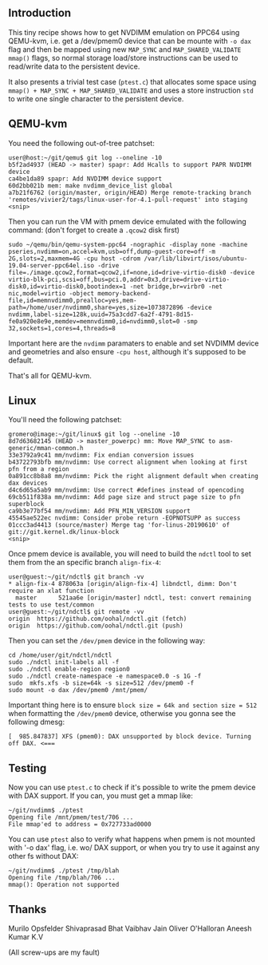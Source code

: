 ## Introduction

This tiny recipe shows how to get NVDIMM emulation on PPC64 using QEMU-kvm, i.e.
get a /dev/pmem0 device that can be mounte with `-o dax` flag and then be mapped
using new `MAP_SYNC` and `MAP_SHARED_VALIDATE` `mmap()` flags, so normal storage
load/store instructions can be used to read/write data to the persistent device.

It also presents a trivial test case (`ptest.c`) that allocates some space using
`mmap() + MAP_SYNC + MAP_SHARED_VALIDATE` and uses a store instruction `std` to
write one single character to the persistent device.

## QEMU-kvm

You need the following out-of-tree patchset:

```
user@host:~/git/qemu$ git log --oneline -10
b5f2ad4937 (HEAD -> master) spapr: Add Hcalls to support PAPR NVDIMM device
ca4be1da89 spapr: Add NVDIMM device support
60d2bb021b mem: make nvdimm_device_list global
a7b21f6762 (origin/master, origin/HEAD) Merge remote-tracking branch 'remotes/vivier2/tags/linux-user-for-4.1-pull-request' into staging
<snip>
```

Then you can run the VM with pmem device emulated with the following command:
(don't forget to create a `.qcow2` disk first)
```
sudo ~/qemu/bin/qemu-system-ppc64 -nographic -display none -machine pseries,nvdimm=on,accel=kvm,usb=off,dump-guest-core=off -m 2G,slots=2,maxmem=4G -cpu host -cdrom /var/lib/libvirt/isos/ubuntu-19.04-server-ppc64el.iso -drive file=./image.qcow2,format=qcow2,if=none,id=drive-virtio-disk0 -device virtio-blk-pci,scsi=off,bus=pci.0,addr=0x3,drive=drive-virtio-disk0,id=virtio-disk0,bootindex=1 -net bridge,br=virbr0 -net nic,model=virtio -object memory-backend-file,id=memnvdimm0,prealloc=yes,mem-path=/home/user/nvdimm0,share=yes,size=1073872896 -device nvdimm,label-size=128k,uuid=75a3cdd7-6a2f-4791-8d15-fe0a920e8e9e,memdev=memnvdimm0,id=nvdimm0,slot=0 -smp 32,sockets=1,cores=4,threads=8
```

Important here are the `nvdimm` paramaters to enable and set NVDIMM device and
geometries and also ensure `-cpu host`, although it's supposed to be default.

That's all for QEMU-kvm.

## Linux

You'll need the following patchset:
```
gromero@image:~/git/linux$ git log --oneline -10
8d7d63682145 (HEAD -> master_powerpc) mm: Move MAP_SYNC to asm-generic/mman-common.h
33e3792a9c41 mm/nvdimm: Fix endian conversion issues 
b43722793bfb mm/nvdimm: Use correct alignment when looking at first pfn from a region
0a891cc8b8a8 mm/nvdimm: Pick the right alignment default when creating dax devices
d4c6d65a5ab9 mm/nvdimm: Use correct #defines instead of opencoding
69cb511f838a mm/nvdimm: Add page size and struct page size to pfn superblock
ca9b3e77bf54 mm/nvdimm: Add PFN_MIN_VERSION support
45545ae522ec nvdimm: Consider probe return -EOPNOTSUPP as success
01ccc3ad4413 (source/master) Merge tag 'for-linus-20190610' of git://git.kernel.dk/linux-block
<snip>
```

Once pmem device is available, you will need to build the `ndctl` tool to set
them from the an specific branch `align-fix-4`:

```
user@guest:~/git/ndctl$ git branch -vv
* align-fix-4 878063a [origin/align-fix-4] libndctl, dimm: Don't require an xlat function
  master      521aa6e [origin/master] ndctl, test: convert remaining tests to use test/common
user@guest:~/git/ndctl$ git remote -vv
origin	https://github.com/oohal/ndctl.git (fetch)
origin	https://github.com/oohal/ndctl.git (push)
```

Then you can set the `/dev/pmem` device in the following way:
```
cd /home/user/git/ndctl/ndctl
sudo ./ndctl init-labels all -f
sudo ./ndctl enable-region region0
sudo ./ndctl create-namespace -e namespace0.0 -s 1G -f
sudo  mkfs.xfs -b size=64k -s size=512 /dev/pmem0 -f
sudo mount -o dax /dev/pmem0 /mnt/pmem/
```

Important thing here is to ensure `block size = 64k and section size = 512` when
formatting the `/dev/pmem0` device, otherwise you gonna see the following dmesg:
```
[  985.847837] XFS (pmem0): DAX unsupported by block device. Turning off DAX. <===
```

## Testing

Now you can use `ptest.c` to check if it's possible to write the pmem device
with DAX support. If you can, you must get a mmap like:
```
~/git/nvdimm$ ./ptest 
Opening file /mnt/pmem/test/706 ...
File mmap'ed to address = 0x727733ad0000
```

You can use `ptest` also to verify what happens when pmem is not mounted with
'-o dax' flag, i.e. wo/ DAX support, or when you try to use it against any other
fs without DAX:
```
~/git/nvdimm$ ./ptest /tmp/blah
Opening file /tmp/blah/706 ...
mmap(): Operation not supported
```

## Thanks

Murilo Opsfelder
Shivaprasad Bhat
Vaibhav Jain
Oliver O'Halloran
Aneesh Kumar K.V

(All screw-ups are my fault)
